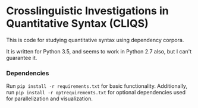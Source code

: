 # Crosslinguistic Investigations in Quantitative Syntax (CLIQS)

This is code for studying quantitative syntax using dependency corpora.

It is written for Python 3.5, and seems to work in Python 2.7 also, but I can't guarantee it.

### Dependencies

Run `pip install -r requirements.txt` for basic functionality.
Additionally, run `pip install -r optrequirements.txt` for optional dependencies used for parallelization and visualization.
